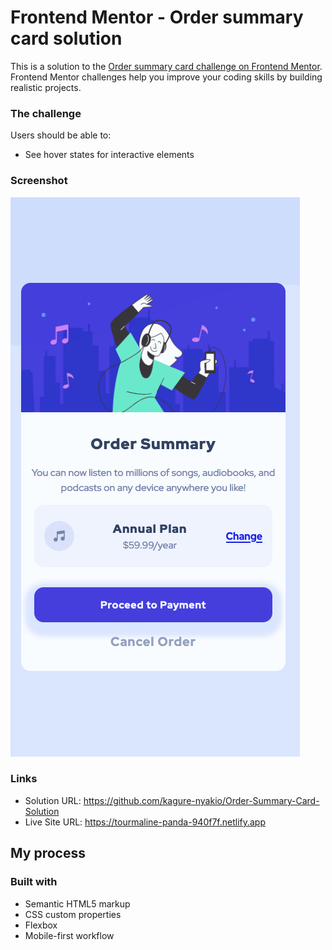 # Frontend Mentor - Order summary card solution

This is a solution to the [Order summary card challenge on Frontend Mentor](https://www.frontendmentor.io/challenges/order-summary-component-QlPmajDUj). Frontend Mentor challenges help you improve your coding skills by building realistic projects. 

### The challenge

Users should be able to:

- See hover states for interactive elements

### Screenshot

![](./images/screenshot.png)

### Links

- Solution URL: https://github.com/kagure-nyakio/Order-Summary-Card-Solution
- Live Site URL: https://tourmaline-panda-940f7f.netlify.app

## My process

### Built with

- Semantic HTML5 markup
- CSS custom properties
- Flexbox
- Mobile-first workflow